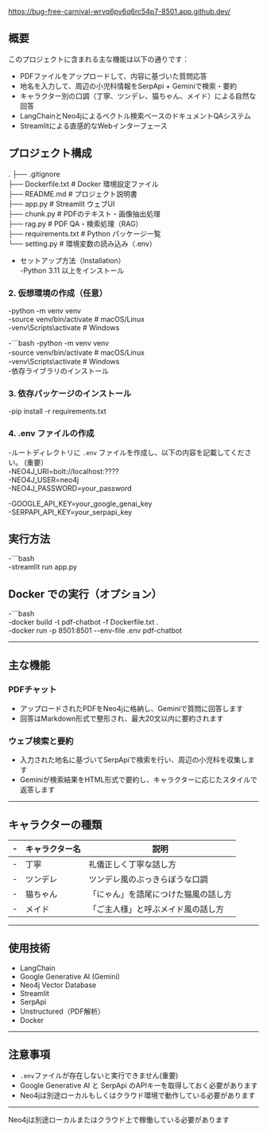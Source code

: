 https://bug-free-carnival-wrvq6pv6q6rc54p7-8501.app.github.dev/
## 概要

このプロジェクトに含まれる主な機能は以下の通りです：

- PDFファイルをアップロードして、内容に基づいた質問応答
- 地名を入力して、周辺の小児科情報をSerpApi + Geminiで検索・要約
- キャラクター別の口調（丁寧、ツンデレ、猫ちゃん、メイド）による自然な回答
- LangChainとNeo4jによるベクトル検索ベースのドキュメントQAシステム
- Streamlitによる直感的なWebインターフェース

## プロジェクト構成
.
├── .gitignore　<br>
├── Dockerfile.txt           # Docker 環境設定ファイル <br>
├── README.md                # プロジェクト説明書 <br>
├── app.py                   # Streamlit ウェブUI <br>
├── chunk.py                 # PDFのテキスト・画像抽出処理 <br>
├── rag.py                   # PDF QA・検索処理（RAG） <br>
├── requirements.txt         # Python パッケージ一覧 <br>
└── setting.py               # 環境変数の読み込み（.env）<br>

- セットアップ方法（Installation）<br>
-Python 3.11 以上をインストール 

### 2. 仮想環境の作成（任意）
-python -m venv venv <br>
-source venv/bin/activate # macOS/Linux <br>
-venv\Scripts\activate # Windows <br>



-```bash 
-python -m venv venv <br>
-source venv/bin/activate  # macOS/Linux　<br>
-venv\Scripts\activate     # Windows <br>
-依存ライブラリのインストール  


### 3. 依存パッケージのインストール
-pip install -r requirements.txt

### 4. .env ファイルの作成
-ルートディレクトリに `.env` ファイルを作成し、以下の内容を記載してください。 (重要） <br>
-NEO4J_URI=bolt://localhost:???? <br>
-NEO4J_USER=neo4j <br>
-NEO4J_PASSWORD=your_password <br>

-GOOGLE_API_KEY=your_google_genai_key <br>
-SERPAPI_API_KEY=your_serpapi_key <br>

## 実行方法
-```bash <br>
-streamlit run app.py <br>
 

## Docker での実行（オプション）
-```bash <br>
-docker build -t pdf-chatbot -f Dockerfile.txt . <br>
-docker run -p 8501:8501 --env-file .env pdf-chatbot <br>


---

## 主な機能

### PDFチャット

- アップロードされたPDFをNeo4jに格納し、Geminiで質問に回答します
- 回答はMarkdown形式で整形され、最大20文以内に要約されます

### ウェブ検索と要約

- 入力された地名に基づいてSerpApiで検索を行い、周辺の小児科を収集します
- Geminiが検索結果をHTML形式で要約し、キャラクターに応じたスタイルで返答します

---

## キャラクターの種類

-| キャラクター名 | 説明 |
-|----------------|------|
-| 丁寧           | 礼儀正しく丁寧な話し方 |
-| ツンデレ       | ツンデレ風のぶっきらぼうな口調 |
-| 猫ちゃん       | 「にゃん」を語尾につけた猫風の話し方 |
-| メイド         | 「ご主人様」と呼ぶメイド風の話し方 |

---

## 使用技術

- LangChain
- Google Generative AI (Gemini)
- Neo4j Vector Database
- Streamlit
- SerpApi
- Unstructured（PDF解析）
- Docker

---

## 注意事項

- `.env`ファイルが存在しないと実行できません(重要)
- Google Generative AI と SerpApi のAPIキーを取得しておく必要があります
- Neo4jは別途ローカルもしくはクラウド環境で動作している必要があります

---
Neo4jは別途ローカルまたはクラウド上で稼働している必要があります
